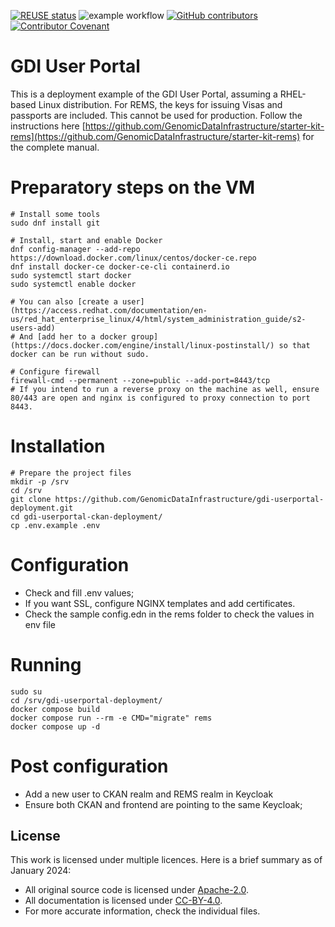 <!--
SPDX-FileCopyrightText: 2024 PNED G.I.E.

SPDX-License-Identifier: CC-BY-4.0
-->
[![REUSE status](https://api.reuse.software/badge/github.com/GenomicDataInfrastructure/gdi-userportal-deployment)](https://api.reuse.software/info/github.com/GenomicDataInfrastructure/gdi-userportal-deployment)
![example workflow](https://github.com/GenomicDataInfrastructure/gdi-userportal-deployment/actions/workflows/test.yml/badge.svg)
[![GitHub contributors](https://img.shields.io/github/contributors/GenomicDataInfrastructure/gdi-userportal-deployment)](https://github.com/GenomicDataInfrastructure/gdi-userportal-deployment/graphs/contributors)
[![Contributor Covenant](https://img.shields.io/badge/Contributor%20Covenant-2.1-4baaaa.svg)](code_of_conduct.md)

# GDI User Portal
This is a deployment example of the GDI User Portal, assuming a RHEL-based Linux distribution. For REMS, the keys for issuing Visas and passports are included. This cannot be used for production. Follow the instructions here [https://github.com/GenomicDataInfrastructure/starter-kit-rems](https://github.com/GenomicDataInfrastructure/starter-kit-rems) for the complete manual.


# Preparatory steps on the VM
```
# Install some tools
sudo dnf install git 

# Install, start and enable Docker
dnf config-manager --add-repo https://download.docker.com/linux/centos/docker-ce.repo
dnf install docker-ce docker-ce-cli containerd.io
sudo systemctl start docker
sudo systemctl enable docker

# You can also [create a user](https://access.redhat.com/documentation/en-us/red_hat_enterprise_linux/4/html/system_administration_guide/s2-users-add)
# And [add her to a docker group](https://docs.docker.com/engine/install/linux-postinstall/) so that docker can be run without sudo.

# Configure firewall
firewall-cmd --permanent --zone=public --add-port=8443/tcp
# If you intend to run a reverse proxy on the machine as well, ensure 80/443 are open and nginx is configured to proxy connection to port 8443.
```



# Installation
```
# Prepare the project files
mkdir -p /srv
cd /srv
git clone https://github.com/GenomicDataInfrastructure/gdi-userportal-deployment.git
cd gdi-userportal-ckan-deployment/
cp .env.example .env
```

# Configuration
* Check and fill .env values;
* If you want SSL, configure NGINX templates and add certificates.
* Check the sample config.edn in the rems folder to check the values in env file 

# Running
```
sudo su
cd /srv/gdi-userportal-deployment/
docker compose build  
docker compose run --rm -e CMD="migrate" rems
docker compose up -d
```

# Post configuration
* Add a new user to CKAN realm and REMS realm in Keycloak
* Ensure both CKAN and frontend are pointing to the same Keycloak;

## License

This work is licensed under multiple licences. Here is a brief summary as of January 2024:

- All original source code is licensed under [Apache-2.0](./LICENSES/Apache-2.0.txt).
- All documentation is licensed under [CC-BY-4.0](./LICENSES/CC-BY-4.0.txt).
- For more accurate information, check the individual files.